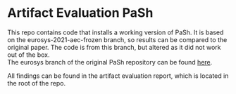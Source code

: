 # Artifact Evaluation PaSh
This repo contains code that installs a working version of PaSh. It is based on the eurosys-2021-aec-frozen branch, so results can be compared to the original paper. The code is from this branch, but altered as it did not work out of the box.  
The eurosys branch of the original PaSh repository can be found [here](https://github.com/binpash/pash/tree/eurosys-2021-aec-frozen).

All findings can be found in the artifact evaluation report, which is located in the root of the repo.

